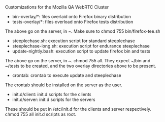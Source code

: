 Customizations for the Mozilla QA WebRTC Cluster

* bin-overlay/*: files overlaid onto Firefox binary distribution
* tests-overlay/*: files overload onto Firefox tests distribution

The above go on the server, in ~. Make sure to chmod 755 bin/firefox-tee.sh

* steeplechase.sh: execution script for standard steeplechase
* steeplechase-long.sh: execution script for endurance steeplechase
* update-nightly.bash: execution script to update firefox bin and tests

The above go on the server, in ~. chmod 755 all. They expect ~/bin and ~/tests to be created, and the two overlay directories above to be present.

* crontab: crontab to execute update and steeplechase

The crontab should be installed on the server as the user.

* init.d/client: init.d scripts for the clients
* init.d/server: init.d scripts for the servers

These should be put in /etc/init.d for the clients and server respectively. chmod 755 all init.d scripts as root.
